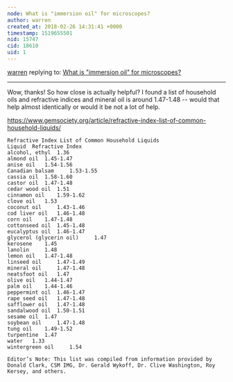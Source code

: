 ```yaml
---
node: What is "immersion oil" for microscopes?
author: warren
created_at: 2018-02-26 14:31:41 +0000
timestamp: 1519655501
nid: 15747
cid: 18610
uid: 1
---
```




[warren](../profile/warren) replying to: [What is "immersion oil" for microscopes?](../notes/warren/02-16-2018/what-is-immersion-oil-for-microscopes)

----
Wow, thanks! So how close is actually helpful? I found a list of household oils and refractive indices and mineral oil is around 1.47-1.48 -- would that help almost identically or would it be not a lot of help. 

https://www.gemsociety.org/article/refractive-index-list-of-common-household-liquids/

```
Refractive Index List of Common Household Liquids
Liquid 	Refractive Index
alcohol, ethyl 	1.36
almond oil 	1.45-1.47
anise oil 	1.54-1.56
Canadian balsam 	1.53-1.55
cassia oil 	1.58-1.60
castor oil 	1.47-1.48
cedar wood oil 	1.51
cinnamon oil 	1.59-1.62
clove oil 	1.53
coconut oil 	1.43-1.46
cod liver oil 	1.46-1.48
corn oil 	1.47-1.48
cottonseed oil 	1.45-1.48
eucalyptus oil 	1.46-1.47
glycerol (glycerin oil) 	1.47
kerosene 	1.45
lanolin 	1.48
lemon oil 	1.47-1.48
linseed oil 	1.47-1.49
mineral oil 	1.47-1.48
neatsfoot oil 	1.47
olive oil 	1.44-1.47
palm oil 	1.44-1.46
peppermint oil 	1.46-1.47
rape seed oil 	1.47-1.48
safflower oil 	1.47-1.48
sandalwood oil 	1.50-1.51
sesame oil 	1.47
soybean oil 	1.47-1.48
tung oil 	1.49-1.52
turpentine 	1.47
water 	1.33
wintergreen oil 	1.54

Editor’s Note: This list was compiled from information provided by Donald Clark, CSM IMG, Dr. Gerald Wykoff, Dr. Clive Washington, Roy Kersey, and others.
```
